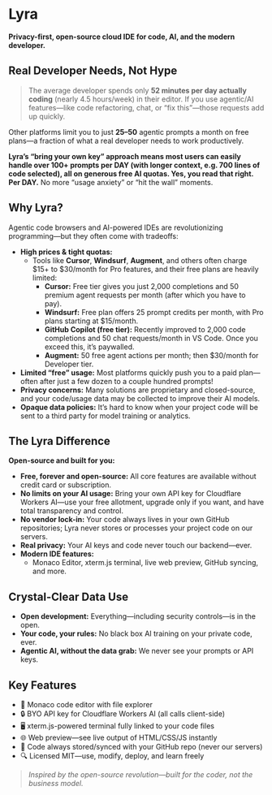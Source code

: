 # Lyra

**Privacy-first, open-source cloud IDE for code, AI, and the modern developer.**


## Real Developer Needs, Not Hype

> The average developer spends only **52 minutes per day actually coding** (nearly 4.5 hours/week) in their editor. If you use agentic/AI features—like code refactoring, chat, or “fix this”—those requests add up quickly.

Other platforms limit you to just **25–50** agentic prompts a month on free plans—a fraction of what a real developer needs to work productively.

**Lyra’s “bring your own key” approach means most users can easily handle over 100+ prompts per DAY (with longer context, e.g. 700 lines of code selected), all on generous free AI quotas. Yes, you read that right. Per DAY.** No more “usage anxiety” or “hit the wall” moments.


## Why Lyra?

Agentic code browsers and AI-powered IDEs are revolutionizing programming—but they often come with tradeoffs:

- **High prices \& tight quotas:**
    - Tools like **Cursor**, **Windsurf**, **Augment**, and others often charge \$15+ to \$30/month for Pro features, and their free plans are heavily limited:
        - **Cursor:** Free tier gives you just 2,000 completions and 50 premium agent requests per month (after which you have to pay).
        - **Windsurf:** Free plan offers 25 prompt credits per month, with Pro plans starting at \$15/month.
        - **GitHub Copilot (free tier):** Recently improved to 2,000 code completions and 50 chat requests/month in VS Code. Once you exceed this, it’s paywalled.
        - **Augment:** 50 free agent actions per month; then \$30/month for Developer tier.
- **Limited “free” usage:**
Most platforms quickly push you to a paid plan—often after just a few dozen to a couple hundred prompts!
- **Privacy concerns:**
Many solutions are proprietary and closed-source, and your code/usage data may be collected to improve their AI models.
- **Opaque data policies:**
It’s hard to know when your project code will be sent to a third party for model training or analytics.

## The Lyra Difference

**Open-source and built for you:**

- **Free, forever and open-source:**
All core features are available without credit card or subscription.
- **No limits on your AI usage:**
Bring your own API key for Cloudflare Workers AI—use your free allotment, upgrade only if you want, and have total transparency and control.
- **No vendor lock-in:**
Your code always lives in your own GitHub repositories; Lyra never stores or processes your project code on our servers.
- **Real privacy:**
Your AI keys and code never touch our backend—ever.
- **Modern IDE features:**
    - Monaco Editor, xterm.js terminal, live web preview, GitHub syncing, and more.


## Crystal-Clear Data Use

- **Open development:** Everything—including security controls—is in the open.
- **Your code, your rules:** No black box AI training on your private code, ever.
- **Agentic AI, without the data grab:** We never see your prompts or API keys.


## Key Features

- 🚀 Monaco code editor with file explorer
- 🔒 BYO API key for Cloudflare Workers AI (all calls client-side)
- 🖥️ xterm.js-powered terminal fully linked to your code files
- 🌐 Web preview—see live output of HTML/CSS/JS instantly
- 🔄 Code always stored/synced with your GitHub repo (never our servers)
- 🔍 Licensed MIT—use, modify, deploy, and learn freely

> *Inspired by the open-source revolution—built for the coder, not the business model.*
